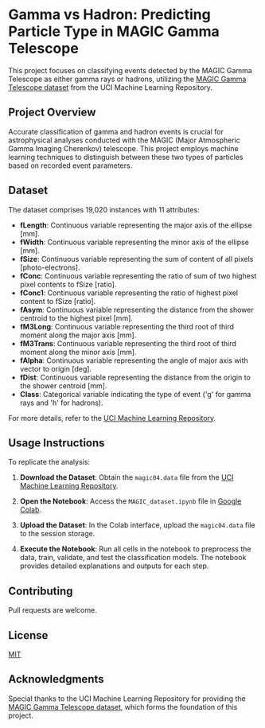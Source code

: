 # Gamma vs Hadron: Predicting Particle Type in MAGIC Gamma Telescope

This project focuses on classifying events detected by the MAGIC Gamma Telescope as either gamma rays or hadrons, utilizing the [MAGIC Gamma Telescope dataset](https://archive.ics.uci.edu/ml/datasets/MAGIC+Gamma+Telescope) from the UCI Machine Learning Repository.

## Project Overview

Accurate classification of gamma and hadron events is crucial for astrophysical analyses conducted with the MAGIC (Major Atmospheric Gamma Imaging Cherenkov) telescope. This project employs machine learning techniques to distinguish between these two types of particles based on recorded event parameters.

## Dataset

The dataset comprises 19,020 instances with 11 attributes:

- **fLength**: Continuous variable representing the major axis of the ellipse [mm].
- **fWidth**: Continuous variable representing the minor axis of the ellipse [mm].
- **fSize**: Continuous variable representing the sum of content of all pixels [photo-electrons].
- **fConc**: Continuous variable representing the ratio of sum of two highest pixel contents to fSize [ratio].
- **fConc1**: Continuous variable representing the ratio of highest pixel content to fSize [ratio].
- **fAsym**: Continuous variable representing the distance from the shower centroid to the highest pixel [mm].
- **fM3Long**: Continuous variable representing the third root of third moment along the major axis [mm].
- **fM3Trans**: Continuous variable representing the third root of third moment along the minor axis [mm].
- **fAlpha**: Continuous variable representing the angle of major axis with vector to origin [deg].
- **fDist**: Continuous variable representing the distance from the origin to the shower centroid [mm].
- **Class**: Categorical variable indicating the type of event ('g' for gamma rays and 'h' for hadrons).

For more details, refer to the [UCI Machine Learning Repository](https://archive.ics.uci.edu/ml/datasets/MAGIC+Gamma+Telescope).

## Usage Instructions

To replicate the analysis:

1. **Download the Dataset**: Obtain the `magic04.data` file from the [UCI Machine Learning Repository](https://archive.ics.uci.edu/ml/datasets/MAGIC+Gamma+Telescope).

2. **Open the Notebook**: Access the `MAGIC_dataset.ipynb` file in [Google Colab](https://colab.research.google.com/).

3. **Upload the Dataset**: In the Colab interface, upload the `magic04.data` file to the session storage.

4. **Execute the Notebook**: Run all cells in the notebook to preprocess the data, train, validate, and test the classification models. The notebook provides detailed explanations and outputs for each step.

## Contributing

Pull requests are welcome.

## License

[MIT](https://choosealicense.com/licenses/mit/)

## Acknowledgments

Special thanks to the UCI Machine Learning Repository for providing the [MAGIC Gamma Telescope dataset](https://archive.ics.uci.edu/ml/datasets/MAGIC+Gamma+Telescope), which forms the foundation of this project.
